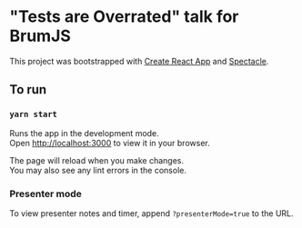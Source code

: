 # "Tests are Overrated" talk for BrumJS

This project was bootstrapped with [Create React App](https://github.com/facebook/create-react-app) and [Spectacle](https://formidable.com/open-source/spectacle/).

## To run

### `yarn start`

Runs the app in the development mode.\
Open [http://localhost:3000](http://localhost:3000) to view it in your browser.

The page will reload when you make changes.\
You may also see any lint errors in the console.

### Presenter mode

To view presenter notes and timer, append `?presenterMode=true` to the URL.

